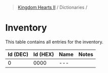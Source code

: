 > [Kingdom Hearts II](../index.md) / Dictionaries /

# Inventory

This table contains all entries for the inventory.

| Id (DEC) | Id (HEX) | Name | Notes |
|----------|----------|------|-------|
| 0        | 0000     | \--- |
